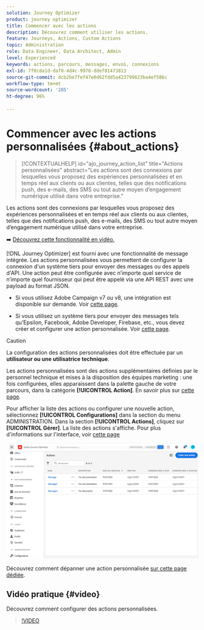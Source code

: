 ```yaml
---
solution: Journey Optimizer
product: journey optimizer
title: Commencer avec les actions
description: Découvrez comment utiliser les actions.
feature: Journeys, Actions, Custom Actions
topic: Administration
role: Data Engineer, Data Architect, Admin
level: Experienced
keywords: actions, parcours, messages, envoi, connexions
exl-id: 7f0cda1d-daf0-4d4c-9978-ddef81473813
source-git-commit: dcb2be7fef47e0d62fdd5a423799823ba4ef586c
workflow-type: tm+mt
source-wordcount: '285'
ht-degree: 96%

---
```


# Commencer avec les actions personnalisées {#about_actions}

>[!CONTEXTUALHELP]
>id="ajo_journey_action_list"
>title="Actions personnalisées"
>abstract="Les actions sont des connexions par lesquelles vous proposez des expériences personnalisées et en temps réel aux clients ou aux clientes, telles que des notifications push, des e-mails, des SMS ou tout autre moyen d’engagement numérique utilisé dans votre entreprise."

Les actions sont des connexions par lesquelles vous proposez des expériences personnalisées et en temps réel aux clients ou aux clientes, telles que des notifications push, des e-mails, des SMS ou tout autre moyen d’engagement numérique utilisé dans votre entreprise.

➡️ [Découvrez cette fonctionnalité en vidéo.](#video)

[!DNL Journey Optimizer] est fourni avec une fonctionnalité de message intégrée. Les actions personnalisées vous permettent de configurer la connexion d&#39;un système tiers pour envoyer des messages ou des appels d&#39;API. Une action peut être configurée avec n’importe quel service de n’importe quel fournisseur qui peut être appelé via une API REST avec une payload au format JSON.

* Si vous utilisez Adobe Campaign v7 ou v8, une intégration est disponible sur demande. Voir [cette page](../action/acc-action.md).

* Si vous utilisez un système tiers pour envoyer des messages tels qu’Epsilon, Facebook, Adobe Developer, Firebase, etc., vous devez créer et configurer une action personnalisée. Voir [cette page](../action/about-custom-action-configuration.md).

>[!CAUTION]
>
>La configuration des actions personnalisées doit être effectuée par un **utilisateur ou une utilisatrice technique**.

Les actions personnalisées sont des actions supplémentaires définies par le personnel technique et mises à la disposition des équipes marketing : une fois configurées, elles apparaissent dans la palette gauche de votre parcours, dans la catégorie **[!UICONTROL Action]**. En savoir plus sur [cette page](../building-journeys/about-journey-activities.md#action-activities).

Pour afficher la liste des actions ou configurer une nouvelle action, sélectionnez **[!UICONTROL Configurations]** dans la section du menu ADMINISTRATION. Dans la section **[!UICONTROL Actions]**, cliquez sur **[!UICONTROL Gérer]**. La liste des actions s&#39;affiche. Pour plus d&#39;informations sur l&#39;interface, voir [cette page](../start/user-interface.md)

![](assets/custom1.png)

Découvrez comment dépanner une action personnalisée [sur cette page dédiée](../action/troubleshoot-custom-action.md).

## Vidéo pratique {#video}

Découvrez comment configurer des actions personnalisées.

>[!VIDEO](https://video.tv.adobe.com/v/3430274?quality=12&captions=fre_fr)
